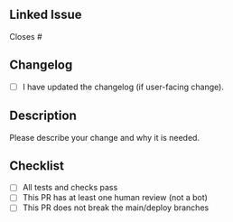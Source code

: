## Linked Issue

Closes #

## Changelog

- [ ] I have updated the changelog (if user-facing change).

## Description

Please describe your change and why it is needed.

## Checklist

- [ ] All tests and checks pass
- [ ] This PR has at least one human review (not a bot)
- [ ] This PR does not break the main/deploy branches
